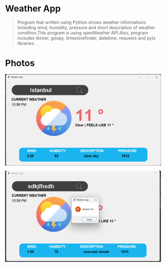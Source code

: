 # Weather App
>Program that written using Python shows weather informations including wind, humidity, pressure and short description of weather condition.This program is using openWeather API.Also, program includes tkinter, geopy, timezonefinder, datetime, requests and pytz libraries.


# Photos
![Markdown Resim](https://raw.githubusercontent.com/emretan9/Weather-App/main/1.png)

![Markdown Resim](https://raw.githubusercontent.com/emretan9/Weather-App/main/2.png)
